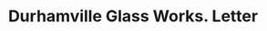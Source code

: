 ---
doi: 10.7916/D8JM3NVD
date_other: '1880'
date_other_textual: 1880-1889
form: correspondence
genre:
- Letters (correspondence)
name:
- Durhamville Glass Works
- Fox & Company
object_in_context_url: https://biggert.cul.columbia.edu/items/view/ave_biggert_01649
subject_hierarchical_geographic:
- Durhamville, New York, United States
subject_name:
- Durhamville Glass Works
- Fox & Company
title: Durhamville Glass Works. Letter
sort_title: Durhamville Glass Works. Letter
call_number: ave_biggert_01649
coordinates:
- 43.120555555555555,-75.67111111111112
pid: ave_biggert_01649
identifiers: ave_biggert_01649
thumbnail: https://derivativo-1.library.columbia.edu/iiif/2/ldpd:490731/full/!256,256/0/native.jpg
permalink: /biggert/ave_biggert_01649/
layout: iiif-image-page
---